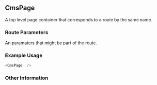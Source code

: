 ## CmsPage
A top level page container that corresponds to a route by the same name.

### Route Parameters
An paramaters that might be part of the route.

### Example Usage

```js
<CmsPage  />
```


### Other Information
